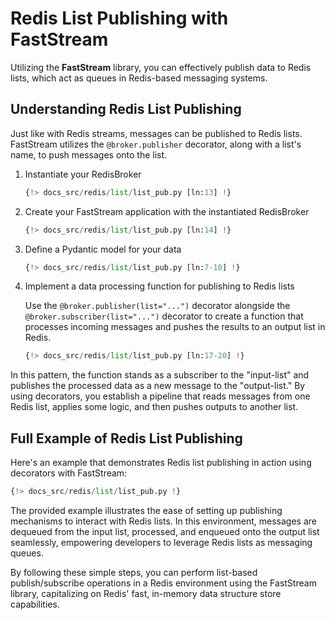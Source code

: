 # Redis List Publishing with FastStream

Utilizing the **FastStream** library, you can effectively publish data to Redis lists, which act as queues in Redis-based messaging systems.

## Understanding Redis List Publishing

Just like with Redis streams, messages can be published to Redis lists. FastStream utilizes the `@broker.publisher` decorator, along with a list's name, to push messages onto the list.

1. Instantiate your RedisBroker

    ```python linenums="1"
    {!> docs_src/redis/list/list_pub.py [ln:13] !}
    ```

2. Create your FastStream application with the instantiated RedisBroker

    ```python linenums="1"
    {!> docs_src/redis/list/list_pub.py [ln:14] !}
    ```

3. Define a Pydantic model for your data

    ```python linenums="1"
    {!> docs_src/redis/list/list_pub.py [ln:7-10] !}
    ```

4. Implement a data processing function for publishing to Redis lists

    Use the `@broker.publisher(list="...")` decorator alongside the `@broker.subscriber(list="...")` decorator to create a function that processes incoming messages and pushes the results to an output list in Redis.

    ```python linenums="1"
    {!> docs_src/redis/list/list_pub.py [ln:17-20] !}
    ```

In this pattern, the function stands as a subscriber to the "input-list" and publishes the processed data as a new message to the "output-list." By using decorators, you establish a pipeline that reads messages from one Redis list, applies some logic, and then pushes outputs to another list.

## Full Example of Redis List Publishing

Here's an example that demonstrates Redis list publishing in action using decorators with FastStream:

```python linenums="1"
{!> docs_src/redis/list/list_pub.py !}
```

The provided example illustrates the ease of setting up publishing mechanisms to interact with Redis lists. In this environment, messages are dequeued from the input list, processed, and enqueued onto the output list seamlessly, empowering developers to leverage Redis lists as messaging queues.

By following these simple steps, you can perform list-based publish/subscribe operations in a Redis environment using the FastStream library, capitalizing on Redis' fast, in-memory data structure store capabilities.

